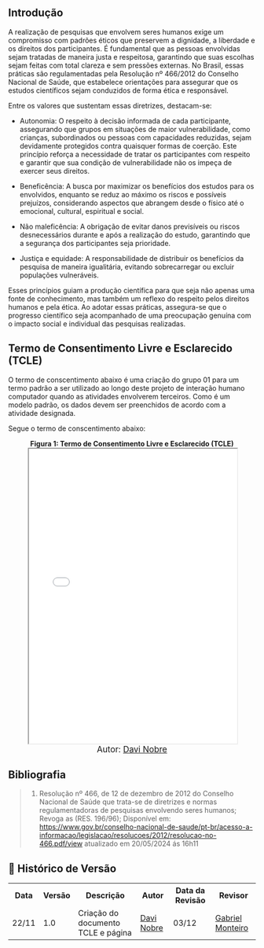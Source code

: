 ## Introdução
A realização de pesquisas que envolvem seres humanos exige um compromisso com padrões éticos que preservem a dignidade, a liberdade e os direitos dos participantes. É fundamental que as pessoas envolvidas sejam tratadas de maneira justa e respeitosa, garantindo que suas escolhas sejam feitas com total clareza e sem pressões externas. No Brasil, essas práticas são regulamentadas pela Resolução nº 466/2012 do Conselho Nacional de Saúde, que estabelece orientações para assegurar que os estudos científicos sejam conduzidos de forma ética e responsável.

Entre os valores que sustentam essas diretrizes, destacam-se:

- Autonomia: O respeito à decisão informada de cada participante, assegurando que grupos em situações de maior vulnerabilidade, como crianças, subordinados ou pessoas com capacidades reduzidas, sejam devidamente protegidos contra quaisquer formas de coerção. Este princípio reforça a necessidade de tratar os participantes com respeito e garantir que sua condição de vulnerabilidade não os impeça de exercer seus direitos.

- Beneficência: A busca por maximizar os benefícios dos estudos para os envolvidos, enquanto se reduz ao máximo os riscos e possíveis prejuízos, considerando aspectos que abrangem desde o físico até o emocional, cultural, espiritual e social.

- Não maleficência: A obrigação de evitar danos previsíveis ou riscos desnecessários durante e após a realização do estudo, garantindo que a segurança dos participantes seja prioridade.

- Justiça e equidade: A responsabilidade de distribuir os benefícios da pesquisa de maneira igualitária, evitando sobrecarregar ou excluir populações vulneráveis.

Esses princípios guiam a produção científica para que seja não apenas uma fonte de conhecimento, mas também um reflexo do respeito pelos direitos humanos e pela ética. Ao adotar essas práticas, assegura-se que o progresso científico seja acompanhado de uma preocupação genuína com o impacto social e individual das pesquisas realizadas.


## Termo de Consentimento Livre e Esclarecido (TCLE)

O termo de conscentimento abaixo é uma criação do grupo 01 para um termo padrão a ser utilizado ao longo deste projeto de interação humano computador quando as atividades envolverem terceiros. Como é um modelo padrão, os dados devem ser preenchidos de acordo com a atividade designada. 

Segue o termo de conscentimento abaixo: 

<figure>
  <figcaption style="text-align: center; font-weight: bold;">
    Figura 1: Termo de Consentimento Livre e Esclarecido (TCLE)
  </figcaption>
  <iframe src="../../assets/TCLE.pdf" width="100%" height="600px"></iframe>
  <figcaption style="text-align: center; font-size: 17px;">
    Autor: <a href="https://github.com/Jagaima" target="_blank">Davi Nobre</a>
  </figcaption>
</figure>

## Bibliografia
> 1. Resolução nº 466, de 12 de dezembro de 2012 do Conselho Nacional de Saúde que trata-se de diretrizes e normas regulamentadoras de pesquisas envolvendo seres humanos; Revoga as (RES. 196/96); Disponível em: <https://www.gov.br/conselho-nacional-de-saude/pt-br/acesso-a-informacao/legislacao/resolucoes/2012/resolucao-no-466.pdf/view> atualizado em 20/05/2024 ás 16h11 </br>

## :round_pushpin: Histórico de Versão 

<div align="center">
    <table>
        <tr>
            <th>Data</th>
            <th>Versão</th>
            <th>Descrição</th>
            <th>Autor</th>
            <th>Data da Revisão</th>
            <th>Revisor</th>
        </tr>
        <tr>
            <td>22/11</td>
            <td>1.0</td>
            <td>Criação do documento TCLE e página </td>
            <td><a href="https://github.com/Jagaima">Davi Nobre</a></td>
            <td>03/12</td>
            <td><a href="https://github.com/GabrielSMonteiro">Gabriel Monteiro </a></td>
        </tr>
    </table>
</div>
